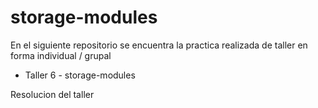 # storage-modules
En el siguiente repositorio se encuentra la practica realizada de taller en forma individual / grupal

* Taller 6 - storage-modules

Resolucion del taller



